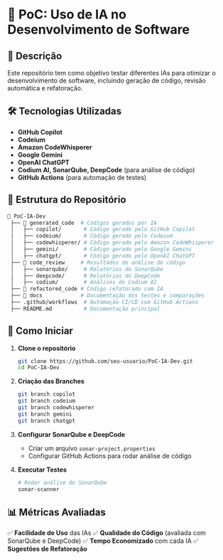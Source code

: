 # 📌 PoC: Uso de IA no Desenvolvimento de Software

## 📂 Descrição
Este repositório tem como objetivo testar diferentes IAs para otimizar o desenvolvimento de software, incluindo geração de código, revisão automática e refatoração.

## 🛠️ Tecnologias Utilizadas
- **GitHub Copilot**
- **Codeium**
- **Amazon CodeWhisperer**
- **Google Gemini**
- **OpenAI ChatGPT**
- **Codium AI, SonarQube, DeepCode** (para análise de código)
- **GitHub Actions** (para automação de testes)

## 📌 Estrutura do Repositório
```bash
📂 PoC-IA-Dev
 ├── 📂 generated_code  # Códigos gerados por IA
 │   ├── copilot/       # Código gerado pelo GitHub Copilot
 │   ├── codeium/       # Código gerado pelo Codeium
 │   ├── codewhisperer/ # Código gerado pelo Amazon CodeWhisperer
 │   ├── gemini/        # Código gerado pelo Google Gemini
 │   ├── chatgpt/       # Código gerado pelo OpenAI ChatGPT
 ├── 📂 code_review     # Resultados de análise de código
 │   ├── sonarqube/     # Relatórios do SonarQube
 │   ├── deepcode/      # Relatórios do DeepCode
 │   ├── codium/        # Análises do Codium AI
 ├── 📂 refactored_code # Código refatorado com IA
 ├── 📂 docs            # Documentação dos testes e comparações
 ├── .github/workflows  # Automação CI/CD com GitHub Actions
 ├── README.md          # Documentação principal
```

## 🚀 Como Iniciar
1. **Clone o repositório**
   ```bash
   git clone https://github.com/seu-usuario/PoC-IA-Dev.git
   cd PoC-IA-Dev
   ```
2. **Criação das Branches**
   ```bash
   git branch copilot
   git branch codeium
   git branch codewhisperer
   git branch gemini
   git branch chatgpt
   ```
3. **Configurar SonarQube e DeepCode**
   - Criar um arquivo `sonar-project.properties`
   - Configurar GitHub Actions para rodar análise de código

4. **Executar Testes**
   ```bash
   # Rodar análise do SonarQube
   sonar-scanner
   ```

## 📊 Métricas Avaliadas
✅ **Facilidade de Uso** das IAs
✅ **Qualidade do Código** (avaliada com SonarQube e DeepCode)
✅ **Tempo Economizado** com cada IA
✅ **Sugestões de Refatoração**
